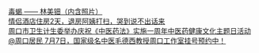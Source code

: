   
[毒蝎 —— 林美钿（内含照片）](http://www.dianyue.me/archives/124/gcm29treeuxgia01/)  
[情侣酒店住房2天，退房阿姨打扫，哭到说不出话来](http://www.dianyue.me/archives/512/elmnfq37h9rhwrks/)  
[周口市卫生计生委举办庆祝《中医药法》实施一周年中医药健康文化主题日活动](http://www.dianyue.me/archives/755/gwqxnlrnyunwkohm/)  
[@周口居民  7月7日，国家级名中医毛德西教授周口工作室挂号预约中！](http://www.dianyue.me/archives/599/4jnp0pzj2l0tcy1m/)